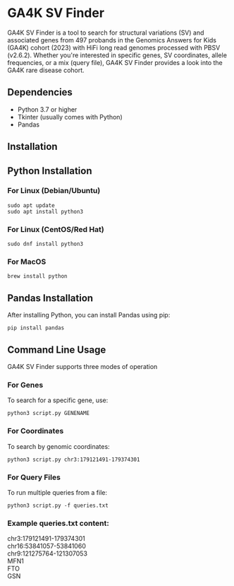 # GA4K SV Finder
GA4K SV Finder is a tool to search for structural variations (SV) and associated genes from 497 probands in the Genomics Answers for Kids (GA4K) cohort (2023) with HiFi long read genomes processed with PBSV (v2.6.2). Whether you're interested in specific genes, SV coordinates, allele frequencies, or a mix (query file), GA4K SV Finder provides a look into the GA4K rare disease cohort.

## Dependencies
- Python 3.7 or higher
- Tkinter (usually comes with Python)
- Pandas
## Installation
## Python Installation
### For Linux (Debian/Ubuntu)
`sudo apt update`  
`sudo apt install python3`

### For Linux (CentOS/Red Hat)
`sudo dnf install python3`  

### For MacOS
`brew install python`  

## Pandas Installation
After installing Python, you can install Pandas using pip:  

`pip install pandas`  

## Command Line Usage
GA4K SV Finder supports three modes of operation  

### For Genes
To search for a specific gene, use:  

`python3 script.py GENENAME`  

### For Coordinates
To search by genomic coordinates:  

`python3 script.py chr3:179121491-179374301`  

### For Query Files
To run multiple queries from a file:  

`python3 script.py -f queries.txt`  

### Example queries.txt content:
chr3:179121491-179374301  
chr16:53841057-53841060  
chr9:121275764-121307053  
MFN1  
FTO  
GSN  
